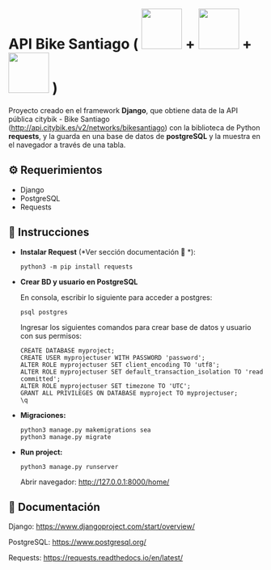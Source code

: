 # API Bike Santiago ( <img src="https://user-images.githubusercontent.com/66185308/219544687-7a92774b-c2bc-48cc-b9ff-efda4e7bf22a.png" width="80"> + <img src="https://user-images.githubusercontent.com/66185308/219544998-7c87fa3b-10e0-4ec1-bbf3-fdc52473a03d.png" width="80">  + <img src="https://user-images.githubusercontent.com/66185308/219545154-84a0c617-7ed1-4d7d-90fc-1ca6829732da.png" width="80"> )
Proyecto creado en el framework **Django**, que obtiene data de la API pública citybik - Bike Santiago (http://api.citybik.es/v2/networks/bikesantiago) con la biblioteca de Python **requests**, y la guarda en una base de datos de **postgreSQL** y la muestra en el navegador a través de una tabla.

## :gear: Requerimientos
- Django
- PostgreSQL
- Requests

## :memo: Instrucciones

- **Instalar Request** (*Ver sección documentación :open_book: *):
  ```
  python3 -m pip install requests
  ```


- **Crear BD y usuario en PostgreSQL**

  En consola, escribir lo siguiente para acceder a postgres:
  ```
  psql postgres
  ```
  Ingresar los siguientes comandos para crear base de datos y usuario con sus permisos:
  ```
  CREATE DATABASE myproject;
  CREATE USER myprojectuser WITH PASSWORD 'password';
  ALTER ROLE myprojectuser SET client_encoding TO 'utf8';
  ALTER ROLE myprojectuser SET default_transaction_isolation TO 'read committed';
  ALTER ROLE myprojectuser SET timezone TO 'UTC';
  GRANT ALL PRIVILEGES ON DATABASE myproject TO myprojectuser;
  \q
  ```
- **Migraciones:**
  ```
  python3 manage.py makemigrations sea
  python3 manage.py migrate
  ```

- **Run project:** 
  ```
  python3 manage.py runserver
  ```
  Abrir navegador: http://127.0.0.1:8000/home/

## :open_book: Documentación
Django: https://www.djangoproject.com/start/overview/

PostgreSQL: https://www.postgresql.org/

Requests: https://requests.readthedocs.io/en/latest/
